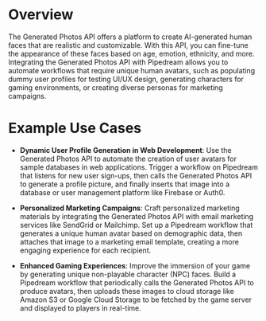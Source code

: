 # Overview

The Generated Photos API offers a platform to create AI-generated human faces that are realistic and customizable. With this API, you can fine-tune the appearance of these faces based on age, emotion, ethnicity, and more. Integrating the Generated Photos API with Pipedream allows you to automate workflows that require unique human avatars, such as populating dummy user profiles for testing UI/UX design, generating characters for gaming environments, or creating diverse personas for marketing campaigns.

# Example Use Cases

- **Dynamic User Profile Generation in Web Development**: Use the Generated Photos API to automate the creation of user avatars for sample databases in web applications. Trigger a workflow on Pipedream that listens for new user sign-ups, then calls the Generated Photos API to generate a profile picture, and finally inserts that image into a database or user management platform like Firebase or Auth0.

- **Personalized Marketing Campaigns**: Craft personalized marketing materials by integrating the Generated Photos API with email marketing services like SendGrid or Mailchimp. Set up a Pipedream workflow that generates a unique human avatar based on demographic data, then attaches that image to a marketing email template, creating a more engaging experience for each recipient.

- **Enhanced Gaming Experiences**: Improve the immersion of your game by generating unique non-playable character (NPC) faces. Build a Pipedream workflow that periodically calls the Generated Photos API to produce avatars, then uploads these images to cloud storage like Amazon S3 or Google Cloud Storage to be fetched by the game server and displayed to players in real-time.
